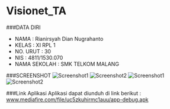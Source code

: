 # Visionet_TA

###DATA DIRI
- NAMA : Rianirsyah Dian Nugrahanto
- KELAS : XI RPL 1
- NO. URUT : 30
- NIS : 4811/1530.070
- NAMA SEKOLAH : SMK TELKOM MALANG

###SCREENSHOT
![Screenshot1](https://s15.postimg.org/53mfe56ob/Whats_App_Image_2016_12_07_at_10_14_10_PM_4.jpg)
![Screenshot2](https://s15.postimg.org/diqlobbmj/Whats_App_Image_2016_12_07_at_10_14_10_PM.jpg)
![Screenshot1](https://s15.postimg.org/jmijzihgb/Whats_App_Image_2016_12_07_at_10_14_10_PM_3.jpg)
![Screenshot2](https://s30.postimg.org/bxl4631b5/Whats_App_Image_2016_12_07_at_10_14_10_PM_1.jpg)

###Link Aplikasi
Aplikasi dapat diunduh di link berikut : www.mediafire.com/file/uc5zkuhirmc1auu/app-debug.apk
